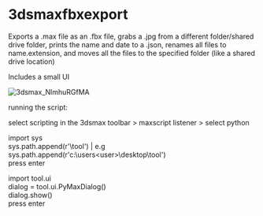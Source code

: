 # 3dsmaxfbxexport

Exports a .max file as an .fbx file, grabs a .jpg from a different folder/shared drive folder, prints the name and date to a .json, renames all files to name.extension, and moves all the files to the specified folder (like a shared drive location)

Includes a small UI

![3dsmax_NlmhuRGfMA](https://user-images.githubusercontent.com/56063583/206461724-aae1e578-987a-4cfa-94fa-9b1a4197c710.png)


running the script:

select scripting in the 3dsmax toolbar > maxscript listener > select python

import sys <br />
sys.path.append(r'<path>\tool')           | e.g sys.path.append(r'c:\users\<user>\desktop\tool') <br />
press enter <br />

import tool.ui <br />
dialog = tool.ui.PyMaxDialog() <br />
dialog.show() <br />
press enter
